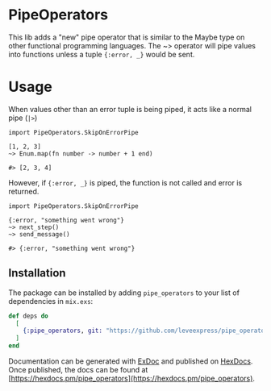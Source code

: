 # PipeOperators

This lib adds a "new" pipe operator that is similar to the Maybe type on other functional programming languages.
The ~> operator will pipe values into functions unless a tuple `{:error, _}` would be sent.

# Usage
When values other than an error tuple is being piped, it acts like a normal pipe (`|>`)
```
import PipeOperators.SkipOnErrorPipe

[1, 2, 3]
~> Enum.map(fn number -> number + 1 end)

#> [2, 3, 4]
```

However, if `{:error, _}` is piped, the function is not called and error is returned.
```
import PipeOperators.SkipOnErrorPipe

{:error, "something went wrong"}
~> next_step()
~> send_message()

#> {:error, "something went wrong"}
```


## Installation

The package can be installed 
by adding `pipe_operators` to your list of dependencies in `mix.exs`:

```elixir
def deps do
  [
    {:pipe_operators, git: "https://github.com/leveexpress/pipe_operators.git", tag: "0.1"},
  ]
end
```

Documentation can be generated with [ExDoc](https://github.com/elixir-lang/ex_doc)
and published on [HexDocs](https://hexdocs.pm). Once published, the docs can
be found at [https://hexdocs.pm/pipe_operators](https://hexdocs.pm/pipe_operators).


